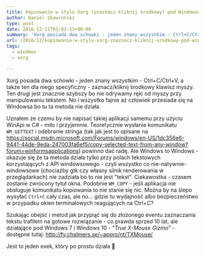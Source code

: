 ```yaml
---
title: Kopiowanie w stylu Xorg (znaznacz-kliknij środkowy) pod Windowsem
author: Daniel Skowroński
type: post
date: 2016-12-11T01:03:13+00:00
summary: 'Xorg posiada dwa schowki - jeden znany wszystkim - Ctrl+C/Ctrl+V, a także ten dla niego specyficzny - zaznacz/kliknij środkowy klawisz myszy. Ten drugi jest znacznie szybszy bo nie odrywamy ręki od myszy przy manipulowaniu tekstem. No i wszystko fajnie aż człowiek przesiada się na Windowsa bo tu ta metoda nie działa.'
url: /2016/12/kopiowanie-w-stylu-xorg-znaznacz-kliknij-srodkowy-pod-windowsem/
tags:
  - windows
  - xorg

---
```

Xorg posiada dwa schowki - jeden znany wszystkim - Ctrl+C/Ctrl+V, a także ten dla niego specyficzny - zaznacz/kliknij środkowy klawisz myszy. Ten drugi jest znacznie szybszy bo nie odrywamy ręki od myszy przy manipulowaniu tekstem. No i wszystko fajnie aż człowiek przesiada się na Windowsa bo tu ta metoda nie działa.

Uznałem że czemu by nie napisać takiej aplikacji samemu przy użyciu WinApi w C# - miło i przyjemnie. Teoretycznie wysłanie komunikatu `WM_GETTEXT` i odebranie stringa (tak jak jest to opisane na https://social.msdn.microsoft.com/Forums/windows/en-US/1dc356e6-9441-44de-9eda-247003fa6ef5/copy-selected-text-from-any-window?forum=winformsapplications) powinno dać radę. Ale Windows to Windows - okazuje się że ta metoda działa tylko przy polach tekstowych korzystających z API windowsowego - czyli wszystko co nie-natywnie-windowsowe (chociażby gtk czy własny silnik renderowania w przeglądarkach) nie zadziała bo to nie jest "tekst". Ciekawostka - czasem zostanie zwrócony tytuł okna. Podobnie `WM_COPY` - jeśli aplikacja nie obsługuje komunikatu kopiowania to nie stanie się nic. Można by na ślepo wysyłać `Ctrl+C`  cały czas, ale no... gdzie tu wydajność albo bezpieczeństwo w przypadku okien terminalowych reagujących na Ctrl+C?

Szukając obejść i metod jak przypiąć się do złożonego eventu zaznaczania tekstu trafiłem na gotowe rozwiązanie - co prawda sprzed 10 lat, ale działające pod Windows 7 i Windows 10 - "_True X-Mouse Gizmo" -_ dostępne tutaj: http://fy.chalmers.se/~appro/nt/TXMouse/

Jest to jeden exek, który po prostu działa 🙂